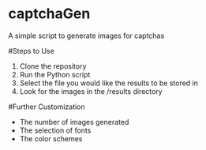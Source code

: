 captchaGen
==========

A simple script to generate images for captchas

#Steps to Use

1. Clone the repository
2. Run the Python script
3. Select the file you would like the results to be stored in
4. Look for the images in the /results directory

#Further Customization
- The number of images generated
- The selection of fonts
- The color schemes
